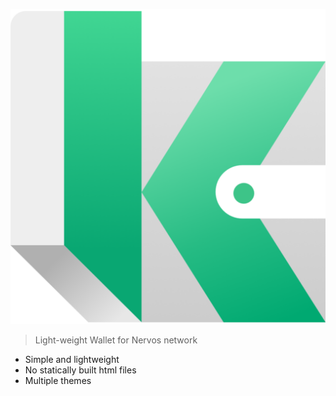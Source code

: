 ![logo](_media/icon.png)

> Light-weight Wallet for Nervos network

- Simple and lightweight
- No statically built html files
- Multiple themes
